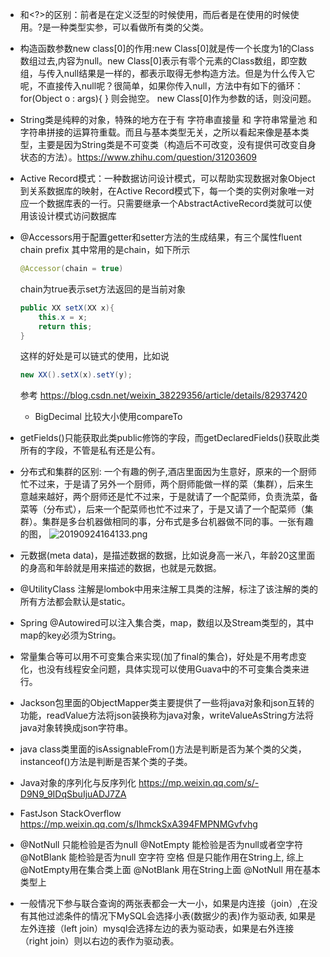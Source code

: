 - <T>和<?>的区别：前者是在定义泛型的时候使用，而后者是在使用的时候使用。?是一种类型实参，可以看做所有类的父类。
- 构造函数参数new class[0]的作用:new Class[0]就是传一个长度为1的Class数组过去,内容为null。new Class[0]表示有零个元素的Class数组，即空数组，与传入null结果是一样的，都表示取得无参构造方法。但是为什么传入它呢，不直接传入null呢？很简单，如果你传入null，方法中有如下的循环：
for(Object o : args){
}
则会抛空。
new Class[0]作为参数的话，则没问题。
- String类是纯粹的对象，特殊的地方在于有 字符串直接量 和 字符串常量池 和 字符串拼接的运算符重载。而且与基本类型无关，之所以看起来像是基本类型，主要是因为String类是不可变类（构造后不可改变，没有提供可改变自身状态的方法）。https://www.zhihu.com/question/31203609
- Active Record模式：一种数据访问设计模式，可以帮助实现数据对象Object到关系数据库的映射，在Active Record模式下，每一个类的实例对象唯一对应一个数据库表的一行。只需要继承一个AbstractActiveRecord类就可以使用该设计模式访问数据库
- @Accessors用于配置getter和setter方法的生成结果，有三个属性fluent chain prefix 其中常用的是chain，如下所示
  ```java
  @Accessor(chain = true)
  ```
  chain为true表示set方法返回的是当前对象
  ```java
  public XX setX(XX x){
      this.x = x;
      return this;
  }
  ```
  这样的好处是可以链式的使用，比如说
  ```java
  new XX().setX(x).setY(y);
  ```
  参考 https://blog.csdn.net/weixin_38229356/article/details/82937420
  - BigDecimal 比较大小使用compareTo
- getFields()只能获取此类public修饰的字段，而getDeclaredFields()获取此类所有的字段，不管是私有还是公有。
- 分布式和集群的区别: 一个有趣的例子,酒店里面因为生意好，原来的一个厨师忙不过来，于是请了另外一个厨师，两个厨师能做一样的菜（集群），后来生意越来越好，两个厨师还是忙不过来，于是就请了一个配菜师，负责洗菜，备菜等（分布式），后来一个配菜师也忙不过来了，于是又请了一个配菜师（集群）。集群是多台机器做相同的事，分布式是多台机器做不同的事。一张有趣的图，
   ![20190924164133.png](https://repositoryimage.oss-cn-shanghai.aliyuncs.com/img/20190924164133.png)

- 元数据(meta data)，是描述数据的数据，比如说身高一米八，年龄20这里面的身高和年龄就是用来描述的数据，也就是元数据。
- @UtilityClass 注解是lombok中用来注解工具类的注解，标注了该注解的类的所有方法都会默认是static。
- Spring @Autowired可以注入集合类，map，数组以及Stream类型的，其中map的key必须为String。
- 常量集合等可以用不可变集合来实现(加了final的集合)，好处是不用考虑变化，也没有线程安全问题，具体实现可以使用Guava中的不可变集合类来进行。
- Jackson包里面的ObjectMapper类主要提供了一些将java对象和json互转的功能，readValue方法将json装换称为java对象，writeValueAsString方法将java对象转换成json字符串。
- java class类里面的isAssignableFrom()方法是判断是否为某个类的父类，instanceof()方法是判断是否某个类的子类。
- Java对象的序列化与反序列化 https://mp.weixin.qq.com/s/-D9N9_9IDqSbuIjuADJ7ZA
- FastJson StackOverflow https://mp.weixin.qq.com/s/IhmckSxA394FMPNMGvfvhg
- @NotNull 只能检验是否为null @NotEmpty 能检验是否为null或者空字符 @NotBlank 能检验是否为null 空字符 空格 但是只能作用在String上, 综上 @NotEmpty用在集合类上面 @NotBlank 用在String上面 @NotNull 用在基本类型上
- 一般情况下参与联合查询的两张表都会一大一小，如果是内连接（join）,在没有其他过滤条件的情况下MySQL会选择小表(数据少的表)作为驱动表, 如果是左外连接（left join）mysql会选择左边的表为驱动表，如果是右外连接（right join）则以右边的表作为驱动表。